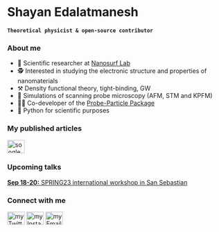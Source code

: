 # Shayan Edalatmanesh

**`Theoretical physicist & open-source contributor`**

<h3 align="left">About me </h3>

- 🔭  Scientific researcher at [Nanosurf Lab](https://nanosurf.fzu.cz/)
- 🕵️  Interested in studying the electronic structure and properties of nanomaterials
- ⚒️   Density functional theory, tight-binding, GW
- 🔬  Simulations of scanning probe microscopy (AFM, STM and KPFM)
- 👨‍💻  Co-developer of the [Probe-Particle Package](https://github.com/Probe-Particle)
- 🐍  Python for scientific purposes

<h3 align="left">My published articles</h3>
<p align="left">
  <a href="https://scholar.google.com/citations?user=L2PFHwsAAAAJ&hl=en" target="blank"><img align="center" src="https://upload.wikimedia.org/wikipedia/commons/c/c7/Google_Scholar_logo.svg" alt="soogleScholar" height="30" width="40" /></a>
</p>

<h3 align="left">Upcoming talks</h3>

[**Sep 18-20:** SPRING23 international workshop in San Sebastian](https://spring23.dipc.org/)

<h3 align="left">Connect with me</h3>
<p align="left">
<a href="https://twitter.com/shyn_eddie" target="blank"><img align="center" src="https://raw.githubusercontent.com/rahuldkjain/github-profile-readme-generator/master/src/images/icons/Social/twitter.svg" alt="myTwitter" height="30" width="40" /></a>
<a href="https://instagram.com/shayaneddie" target="blank"><img align="center" src="https://raw.githubusercontent.com/rahuldkjain/github-profile-readme-generator/master/src/images/icons/Social/instagram.svg" alt="myInsta" height="30" width="40" /></a>
<a href="mailto: edalatmanesh@fzu.cz"><img align="center" src="https://upload.wikimedia.org/wikipedia/commons/7/7e/Gmail_icon_%282020%29.svg" alt="myEmail" height="30" width="40"> </a> 
</p>
